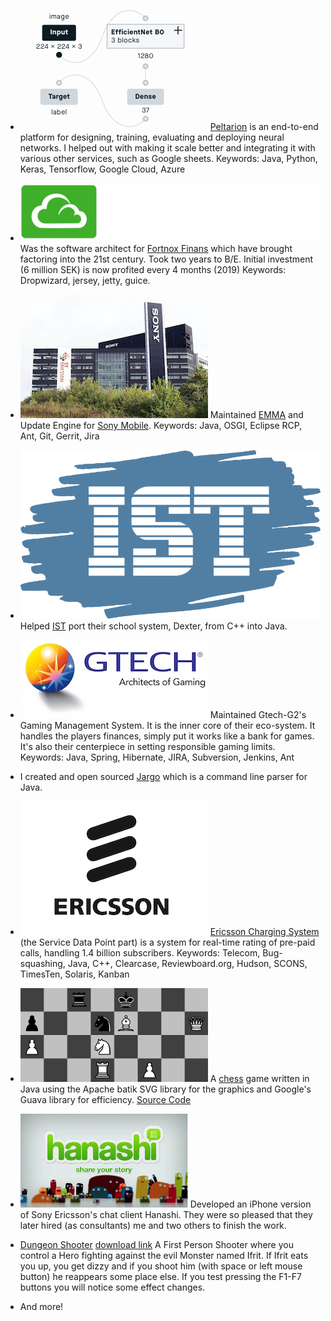 - ![Peltarion user interface](images/Peltarion.png) [Peltarion](peltarion.com) is an end-to-end platform for designing, training, evaluating and deploying neural networks. I helped out with making it scale better and integrating it with various other services, such as Google sheets. Keywords: Java, Python, Keras, Tensorflow, Google Cloud, Azure

- ![Fortnox logo](https://raw.githubusercontent.com/jontejj/resume/master/docs/images/fortnox_logo_vit.svg) 
  Was the software architect for [Fortnox Finans](fortnox.se) which have brought factoring into the 21st century. Took two years to B/E. Initial investment (6 million SEK) is now profited every 4 months (2019) Keywords: Dropwizard, jersey, jetty, guice.

- ![Sony Mobile logo](https://raw.githubusercontent.com/jontejj/resume/master/docs/images/Sony_Mobile_ST_Ericsson_Lund.jpeg) Maintained [EMMA](http://software.sonymobile.com/emma/) and Update Engine for [Sony Mobile](sony.com). Keywords: Java, OSGI, Eclipse RCP, Ant, Git, Gerrit, Jira

- ![IST logo](https://raw.githubusercontent.com/jontejj/resume/master/docs/images/IST.svg) Helped [IST](https://www.ist.com/se/) port their school system, Dexter, from C++ into Java.

- ![GTECH logo](https://raw.githubusercontent.com/jontejj/resume/master/docs/images/GTECH.jpeg) Maintained Gtech-G2's Gaming Management System. It is the inner core of their eco-system. It handles the players finances, simply put it works like a bank for games. It's also their centerpiece in setting responsible gaming limits. Keywords: Java, Spring, Hibernate, JIRA, Subversion, Jenkins, Ant

- I created and open sourced [Jargo](https://github.com/jontejj/jargo) which is a command line parser for Java.

- ![Ericsson logo](https://raw.githubusercontent.com/jontejj/resume/master/docs/images/ericsson.jpg) [Ericsson Charging System](http://www.ericsson.com/ourportfolio/telecom-operators/ericsson-charging-system?nav=marketcategory007%7Csubarea014) (the Service Data Point part) is a system for real-time rating of pre-paid calls, handling 1.4 billion subscribers. Keywords: Telecom, Bug-squashing, Java, C++, Clearcase, Reviewboard.org, Hudson, SCONS, TimesTen, Solaris, Kanban

- ![Chess](https://raw.githubusercontent.com/jontejj/resume/master/docs/images/19chess.png) A [chess](https://raw.githubusercontent.com/jontejj/resume/master/docs/binaries/chess.jar) game written in Java using the Apache batik SVG library for the graphics and Google's Guava library for efficiency. [Source Code](https://github.com/jontejj/chess-svg)

- ![Hanashi logo](https://raw.githubusercontent.com/jontejj/resume/master/docs/images/hanashi.png) Developed an iPhone version of Sony Ericsson's chat client Hanashi. They were so pleased that they later hired (as consultants) me and two others to finish the work.

- [Dungeon Shooter](https://raw.githubusercontent.com/jontejj/resume/master/docs/images/16Dungeon.png) [download link](https://raw.githubusercontent.com/jontejj/resume/master/docs/binaries/Dungeon3D.zip) A First Person Shooter where you control a Hero fighting against the evil Monster named Ifrit. If Ifrit eats you up, you get dizzy and if you shoot him (with space or left mouse button) he reappears some place else. If you test pressing the F1-F7 buttons you will notice some effect changes.
- And more!
